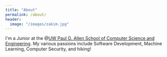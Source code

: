 ```yaml
---
title: "About"
permalink: /about/
header:
  image: "/images/zakim.jpg"
---
```


I'm a Junior at the @[UW Paul G. Allen School of Computer Science and Engineering](www.cs.washington.edu). My various passions include Software Development, Machine Learning, Computer Security, and hiking!  
